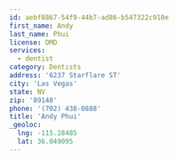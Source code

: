 ```yaml
---
id: aebf8867-54f9-44b7-ad86-b547322c910e
first_name: Andy
last_name: Phui
license: DMD
services:
  - dentist
category: Dentists
address: '6237 Starflare ST'
city: 'Las Vegas'
state: NV
zip: '89148'
phone: '(702) 438-0888'
title: 'Andy Phui'
_geoloc:
  lng: -115.28485
  lat: 36.049095
---
```

